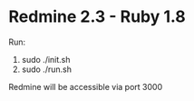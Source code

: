 # Redmine 2.3 - Ruby 1.8

Run:

1. sudo ./init.sh
2. sudo ./run.sh

Redmine will be accessible via port 3000
